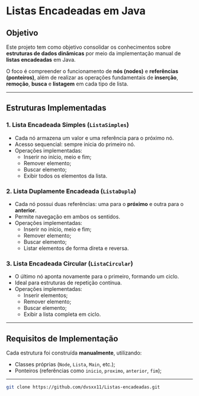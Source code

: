 #  Listas Encadeadas em Java

##  Objetivo
Este projeto tem como objetivo consolidar os conhecimentos sobre **estruturas de dados dinâmicas** por meio da implementação manual de **listas encadeadas** em Java.

O foco é compreender o funcionamento de **nós (nodes)** e **referências (ponteiros)**, além de realizar as operações fundamentais de **inserção**, **remoção**, **busca** e **listagem** em cada tipo de lista.

---

##  Estruturas Implementadas


###  1. Lista Encadeada Simples (`ListaSimples`)
- Cada nó armazena um valor e uma referência para o próximo nó.
- Acesso sequencial: sempre inicia do primeiro nó.
- Operações implementadas:
  - Inserir no início, meio e fim;
  - Remover elemento;
  - Buscar elemento;
  - Exibir todos os elementos da lista.

###  2. Lista Duplamente Encadeada (`ListaDupla`)
- Cada nó possui duas referências: uma para o **próximo** e outra para o **anterior**.
- Permite navegação em ambos os sentidos.
- Operações implementadas:
  - Inserir no início, meio e fim;
  - Remover elemento;
  - Buscar elemento;
  - Listar elementos de forma direta e reversa.

###  3. Lista Encadeada Circular (`ListaCircular`)
- O último nó aponta novamente para o primeiro, formando um ciclo.
- Ideal para estruturas de repetição contínua.
- Operações implementadas:
  - Inserir elementos;
  - Remover elemento;
  - Buscar elemento;
  - Exibir a lista completa em ciclo.

---

##  Requisitos de Implementação
Cada estrutura foi construída **manualmente**, utilizando:
- Classes próprias (`Node`, `Lista`, `Main`, etc.);
- Ponteiros (referências como `inicio`, `proximo`, `anterior`, `fim`);

---
   ```bash
   git clone https://github.com/dvsxx11/Listas-encadeadas.git
